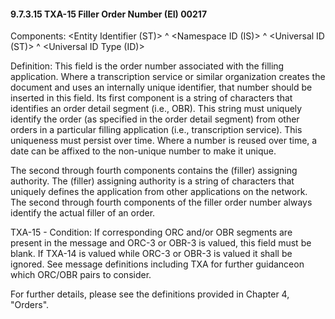 #### 9.7.3.15 TXA-15 Filler Order Number (EI) 00217

Components: &lt;Entity Identifier (ST)> ^ &lt;Namespace ID (IS)> ^ &lt;Universal ID (ST)> ^ &lt;Universal ID Type (ID)>

Definition: This field is the order number associated with the filling application. Where a transcription service or similar organization creates the document and uses an internally unique identifier, that number should be inserted in this field. Its first component is a string of characters that identifies an order detail segment (i.e., OBR). This string must uniquely identify the order (as specified in the order detail segment) from other orders in a particular filling application (i.e., transcription service). This uniqueness must persist over time. Where a number is reused over time, a date can be affixed to the non-unique number to make it unique.

The second through fourth components contains the (filler) assigning authority. The (filler) assigning authority is a string of characters that uniquely defines the application from other applications on the network. The second through fourth components of the filler order number always identify the actual filler of an order.

TXA-15 - Condition: If corresponding ORC and/or OBR segments are present in the message and ORC-3 or OBR-3 is valued, this field must be blank. If TXA-14 is valued while ORC-3 or OBR-3 is valued it shall be ignored. See message definitions including TXA for further guidanceon which ORC/OBR pairs to consider.

For further details, please see the definitions provided in Chapter 4, "Orders".
